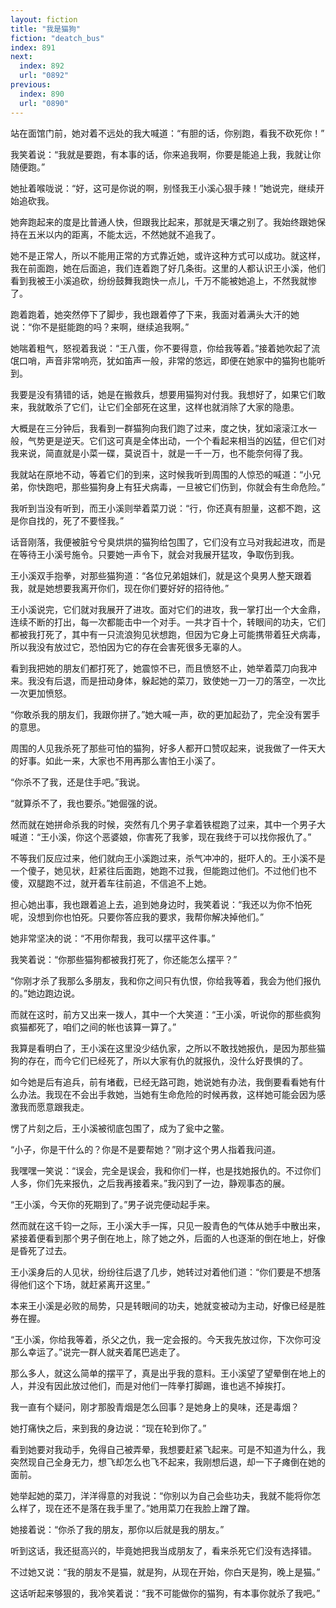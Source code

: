 ```yaml
---
layout: fiction
title: "我是猫狗"
fiction: "deatch_bus"
index: 891
next:
  index: 892
  url: "0892"
previous:
  index: 890
  url: "0890"
---
```

站在面馆门前，她对着不远处的我大喊道：“有胆的话，你别跑，看我不砍死你！”

我笑着说：“我就是要跑，有本事的话，你来追我啊，你要是能追上我，我就让你随便跑。”

她扯着喉咙说：“好，这可是你说的啊，别怪我王小溪心狠手辣！”她说完，继续开始追砍我。

她奔跑起来的度是比普通人快，但跟我比起来，那就是天壤之别了。我始终跟她保持在五米以内的距离，不能太远，不然她就不追我了。

她不是正常人，所以不能用正常的方式靠近她，或许这种方式可以成功。就这样，我在前面跑，她在后面追，我们连着跑了好几条街。这里的人都认识王小溪，他们看到我被王小溪追砍，纷纷鼓舞我跑快一点儿，千万不能被她追上，不然我就惨了。

跑着跑着，她突然停下了脚步，我也跟着停了下来，我面对着满头大汗的她说：“你不是挺能跑的吗？来啊，继续追我啊。”

她喘着粗气，怒视着我说：“王八蛋，你不要得意，你给我等着。”接着她吹起了流氓口哨，声音非常响亮，犹如笛声一般，非常的悠远，即便在她家中的猫狗也能听到。

我要是没有猜错的话，她是在搬救兵，想要用猫狗对付我。我想好了，如果它们敢来，我就敢杀了它们，让它们全部死在这里，这样也就消除了大家的隐患。

大概是在三分钟后，我看到一群猫狗向我们跑了过来，度之快，犹如滚滚江水一般，气势更是逆天。它们这可真是全体出动，一个个看起来相当的凶猛，但它们对我来说，简直就是小菜一碟，莫说百十，就是一千一万，也不能奈何得了我。

我就站在原地不动，等着它们的到来，这时候我听到周围的人惊恐的喊道：“小兄弟，你快跑吧，那些猫狗身上有狂犬病毒，一旦被它们伤到，你就会有生命危险。”

我听到当没有听到，而王小溪则举着菜刀说：“行，你还真有胆量，这都不跑，这是你自找的，死了不要怪我。”

话音刚落，我便被脏兮兮臭烘烘的猫狗给包围了，它们没有立马对我起进攻，而是在等待王小溪号施令。只要她一声令下，就会对我展开猛攻，争取伤到我。

王小溪双手抱拳，对那些猫狗道：“各位兄弟姐妹们，就是这个臭男人整天跟着我，就是她想要我离开你们，现在你们要好好的招待他。”

王小溪说完，它们就对我展开了进攻。面对它们的进攻，我一掌打出一个大金鼎，连续不断的打出，每一次都能击中一个对手。一共才百十个，转眼间的功夫，它们都被我打死了，其中有一只流浪狗见状想跑，但因为它身上可能携带着狂犬病毒，所以我没有放过它，恐怕因为它的存在会害死很多无辜的人。

看到我把她的朋友们都打死了，她震惊不已，而且愤怒不止，她举着菜刀向我冲来。我没有后退，而是扭动身体，躲起她的菜刀，致使她一刀一刀的落空，一次比一次更加愤怒。

“你敢杀我的朋友们，我跟你拼了。”她大喊一声，砍的更加起劲了，完全没有罢手的意思。

周围的人见我杀死了那些可怕的猫狗，好多人都开口赞叹起来，说我做了一件天大的好事。如此一来，大家也不用再那么害怕王小溪了。

“你杀不了我，还是住手吧。”我说。

“就算杀不了，我也要杀。”她倔强的说。

然而就在她拼命杀我的时候，突然有几个男子拿着铁棍跑了过来，其中一个男子大喊道：“王小溪，你这个恶婆娘，你害死了我爹，现在我终于可以找你报仇了。”

不等我们反应过来，他们就向王小溪跑过来，杀气冲冲的，挺吓人的。王小溪不是一个傻子，她见状，赶紧往后面跑，她跑不过我，但能跑过他们。不过他们也不傻，双腿跑不过，就开着车往前追，不信追不上她。

担心她出事，我也跟着追上去，追到她身边时，我笑着说：“我还以为你不怕死呢，没想到你也怕死。只要你答应我的要求，我帮你解决掉他们。”

她非常坚决的说：“不用你帮我，我可以摆平这件事。”

我笑着说：“你那些猫狗都被我打死了，你还能怎么摆平？”

“你刚才杀了我那么多朋友，我和你之间只有仇恨，你给我等着，我会为他们报仇的。”她边跑边说。

而就在这时，前方又出来一拨人，其中一个大笑道：“王小溪，听说你的那些疯狗疯猫都死了，咱们之间的帐也该算一算了。”

我算是看明白了，王小溪在这里没少结仇家，之所以不敢找她报仇，是因为那些猫狗的存在，而今它们已经死了，所以大家有仇的就报仇，没什么好畏惧的了。

如今她是后有追兵，前有堵截，已经无路可跑，她说她有办法，我倒要看看她有什么办法。我现在不会出手救她，当她有生命危险的时候再救，这样她可能会因为感激我而愿意跟我走。

愣了片刻之后，王小溪被彻底包围了，成为了瓮中之鳖。

“小子，你是干什么的？你是不是要帮她？”刚才这个男人指着我问道。

我嘿嘿一笑说：“误会，完全是误会，我和你们一样，也是找她报仇的。不过你们人多，你们先来报仇，之后我再接着来。”我闪到了一边，静观事态的展。

“王小溪，今天你的死期到了。”男子说完便动起手来。

然而就在这千钧一之际，王小溪大手一挥，只见一股青色的气体从她手中散出来，紧接着便看到那个男子倒在地上，除了她之外，后面的人也逐渐的倒在地上，好像是昏死了过去。

王小溪身后的人见状，纷纷往后退了几步，她转过对着他们道：“你们要是不想落得他们这个下场，就赶紧离开这里。”

本来王小溪是必败的局势，只是转眼间的功夫，她就变被动为主动，好像已经是胜券在握。

“王小溪，你给我等着，杀父之仇，我一定会报的。今天我先放过你，下次你可没那么幸运了。”说完一群人就夹着尾巴逃走了。

那么多人，就这么简单的摆平了，真是出乎我的意料。王小溪望了望晕倒在地上的人，并没有因此放过他们，而是对他们一阵拳打脚踢，谁也逃不掉挨打。

我一直有个疑问，刚才那股青烟是怎么回事？是她身上的臭味，还是毒烟？

她打痛快之后，来到我的身边说：“现在轮到你了。”

看到她要对我动手，免得自己被弄晕，我想要赶紧飞起来。可是不知道为什么，我突然现自己全身无力，想飞却怎么也飞不起来，我刚想后退，却一下子瘫倒在她的面前。

她举起她的菜刀，洋洋得意的对我说：“你别以为自己会些功夫，我就不能将你怎么样了，现在还不是落在我手里了。”她用菜刀在我脸上蹭了蹭。

她接着说：“你杀了我的朋友，那你以后就是我的朋友。”

听到这话，我还挺高兴的，毕竟她把我当成朋友了，看来杀死它们没有选择错。

不过她又说：“我的朋友不是猫，就是狗，从现在开始，你白天是狗，晚上是猫。”

这话听起来够狠的，我冷笑着说：“我不可能做你的猫狗，有本事你就杀了我吧。”